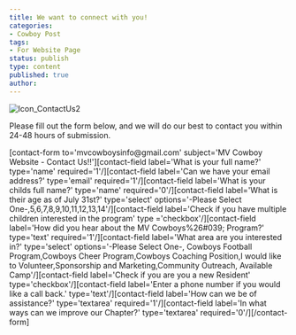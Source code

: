 ```yaml
---
title: We want to connect with you!
categories:
- Cowboy Post
tags:
- For Website Page
status: publish
type: content
published: true
author: 
---
```

![Icon_ContactUs2](http://mvcowboysfootball.files.wordpress.com/2000/07/icon_contactus2-e1374606197907.png)

Please fill out the form below, and we will do our best to contact you within 24-48 hours of submission.

[contact-form to='mvcowboysi​nfo@gmail.​com' subject='MV Cowboy Website - Contact Us!!'][contact-field label='What is your full name?' type='name' required='1'/][contact-field label='Can we have your email address?' type='email' required='1'/][contact-field label='What is your childs full name?' type='name' required='0'/][contact-field label='What is their age as of July 31st?' type='select' options='-Please Select One-,5,6,7,8,9,10,11,12,13,14'/][contact-field label='Check if you have multiple children interested in the program' type ='checkbox'/][contact-field label='How did you hear about the MV Cowboys%26#039; Program?' type='text' required='1'/][contact-field label='What area are you interested in?' type='select' options='-Please Select One-, Cowboys Football Program,Cowboys Cheer Program,Cowboys Coaching Position,I would like to Volunteer,Sponsorship and Marketing,Community Outreach, Available Camp'/][contact-field label='Check if you are you a new Resident' type='checkbox'/][contact-field label='Enter a phone number if you would like a call back.' type='text'/][contact-field label='How can we be of assistance?' type='textarea' required='1'/][contact-field label='In what ways can we improve our Chapter?' type='textarea' required='0'/][/contact-form]

